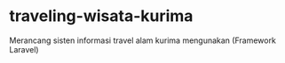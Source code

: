 # traveling-wisata-kurima
Merancang sisten informasi travel alam kurima mengunakan (Framework Laravel)
